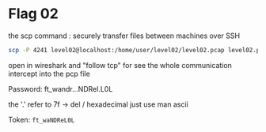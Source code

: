 # Flag 02

the scp command : securely transfer files between machines over SSH

```bash
scp -P 4241 level02@localhost:/home/user/level02/level02.pcap level02.pcap
```

open in wireshark and "follow tcp" for see the whole communication intercept into the pcp file

Password: ft_wandr...NDRel.L0L

the '.' refer to 7f -> del / hexadecimal just use man ascii

Token: ```ft_waNDReL0L```
